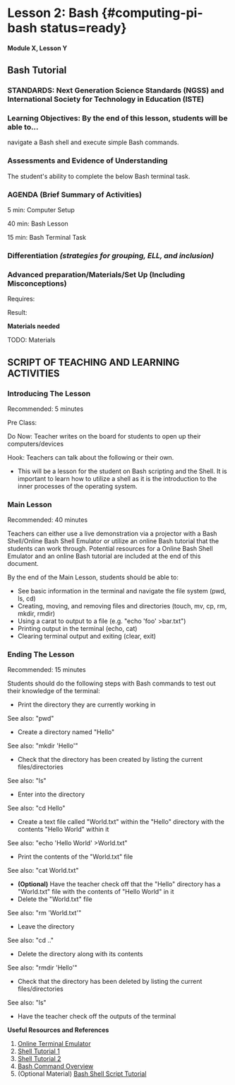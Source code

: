 # Lesson 2: Bash {#computing-pi-bash status=ready}

#### Module X, Lesson Y

## Bash Tutorial


### STANDARDS: Next Generation Science Standards (NGSS) and International Society for Technology in Education (ISTE)


### Learning Objectives: By the end of this lesson, students will be able to...
navigate a Bash shell and execute simple Bash commands.

### Assessments and Evidence of Understanding

The student's ability to complete the below Bash terminal task.

### AGENDA (Brief Summary of Activities)

5 min: Computer Setup

40 min: Bash Lesson

15 min: Bash Terminal Task

### Differentiation _(strategies for grouping, ELL, and inclusion)_


### Advanced preparation/Materials/Set Up (Including Misconceptions)

<div class='requirements' markdown='1'>

Requires: 

Result: 

</div>

**Materials needed**

TODO: Materials

## SCRIPT OF TEACHING AND LEARNING ACTIVITIES


### Introducing The Lesson

Recommended: 5 minutes

Pre Class:

Do Now: Teacher writes on the board for students to open up their computers/devices 

Hook: Teachers can talk about the following or their own.

-  This will be a lesson for the student on Bash scripting and the Shell. It is important to learn how to utilize a shell as it is the introduction to the inner processes of the operating system.

### Main Lesson

Recommended: 40 minutes

Teachers can either use a live demonstration via a projector with a Bash Shell/Online Bash Shell Emulator or utilize an online Bash tutorial that the students can work through. Potential resources for a Online Bash Shell Emulator and an online Bash tutorial are included at the end of this document.

By the end of the Main Lesson, students should be able to:

-  See basic information in the terminal and navigate the file system (pwd, ls, cd)
-  Creating, moving, and removing files and directories (touch, mv, cp, rm, mkdir, rmdir)
-  Using a carat to output to a file (e.g. "echo 'foo' >bar.txt")
- Printing output in the terminal (echo, cat)
-  Clearing terminal output and exiting (clear, exit)

### Ending The Lesson

Recommended: 15 minutes

Students should do the following steps with Bash commands to test out their knowledge of the terminal:

-  Print the directory they are currently working in 

See also: "pwd"

-  Create a directory named "Hello"

See also: "mkdir 'Hello'"

-  Check that the directory has been created by listing the current files/directories

See also: "ls"

-  Enter into the directory 

See also: "cd Hello"

-  Create a text file called "World.txt" within the "Hello" directory with the contents "Hello World" within it

See also: "echo 'Hello World' >World.txt"

-  Print the contents of the "World.txt" file

See also: "cat World.txt"

-  **(Optional)** Have the teacher check off that the "Hello" directory has a "World.txt" file with the contents of "Hello World" in it
-  Delete the "World.txt" file

See also: "rm 'World.txt'"

-  Leave the directory

See also: "cd .."

-  Delete the directory along with its contents

See also: "rmdir 'Hello'"

-  Check that the directory has been deleted by listing the current files/directories

See also: "ls"

-  Have the teacher check off the outputs of the terminal

**Useful Resources and References**

1. [Online Terminal Emulator](https://cocalc.com/doc/terminal.html)
2. [Shell Tutorial 1](https://www.youtube.com/watch?v=cBokz0LTizk)
3. [Shell Tutorial 2](http://linuxcommand.org/lc3_learning_the_shell.php)
3. [Bash Command Overview](https://www.educative.io/blog/bash-shell-command-cheat-sheet)
3. (Optional Material) [Bash Shell Script Tutorial](https://www.youtube.com/watch?v=F-gskSl4pwQ)

